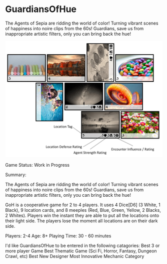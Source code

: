 # GuardiansOfHue
The Agents of Sepia are ridding the world of color! Turning vibrant scenes of happiness into noire clips from the 60s! Guardians, save us from inappropriate artistic filters, only you can bring back the hue!

![](https://raw.githubusercontent.com/rvillaver/GuardiansOfHue/master/GoH-Sample.jpg)

Game Status: Work in Progress 

Summary: 

The Agents of Sepia are ridding the world of color! Turning vibrant scenes of happiness into noire clips from the 60s! Guardians, save us from inappropriate artistic filters, only you can bring back the hue!

GoH is a cooperative game for 2 to 4 players. It uses 4 Dice[D6] (3 White, 1 Black), 9 location cards, and 8 meeples (Red, Blue, Green, Yellow, 2 Blacks, 2 Whites). Players win the instant they are able to put all the locations onto their light side. The players lose the moment all locations are on their dark side.

Players: 2-4
Age: 8+
Playing Time: 30 - 60 minutes

I'd like GuardiansOfHue to be entered in the following catagories:
Best 3 or more player Game
Best Thematic Game (Sci Fi, Horror, Fantasy, Dungeon Crawl, etc)
Best New Designer
Most Innovative Mechanic Category
